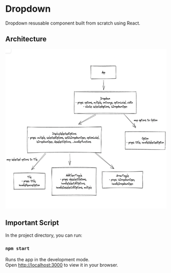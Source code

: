 # Dropdown
Dropdown resusable component built from scratch using React.

## Architecture
<p align="center">
    <img height=500px width=900px src="src/asset/icons/architecture.png" alt="architecture">
</p>

## Important Script

In the project directory, you can run:

### `npm start`

Runs the app in the development mode.\
Open [http://localhost:3000](http://localhost:3000) to view it in your browser.

